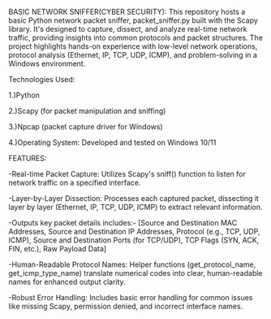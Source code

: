 BASIC NETWORK SNIFFER(CYBER SECURITY):
This repository hosts a basic Python network packet sniffer, 
packet_sniffer.py built with the Scapy library. It's designed to capture, dissect, and analyze real-time network traffic, providing insights into common protocols and packet structures. The project highlights hands-on experience with low-level network operations, protocol analysis (Ethernet, IP, TCP, UDP, ICMP), and problem-solving in a Windows environment.

Technologies Used:

1.)Python 

2.)Scapy (for packet manipulation and sniffing) 

3.)Npcap (packet capture driver for Windows) 

4.)Operating System: Developed and tested on Windows 10/11 

FEATURES:

-Real-time Packet Capture: Utilizes Scapy's sniff() function to listen for network traffic on a specified interface. 

-Layer-by-Layer Dissection: Processes each captured packet, dissecting it layer by layer (Ethernet, IP, TCP, UDP, ICMP) to extract relevant information. 

-Outputs key packet details includes:- [Source and Destination MAC Addresses, Source and Destination IP Addresses, Protocol (e.g., TCP, UDP, ICMP), Source and Destination Ports (for TCP/UDP), TCP Flags (SYN, ACK, FIN, etc.), Raw Payload Data] 

-Human-Readable Protocol Names: Helper functions (get_protocol_name, get_icmp_type_name) translate numerical codes into clear, human-readable names for enhanced output clarity. 

-Robust Error Handling: Includes basic error handling for common issues like missing Scapy, permission denied, and incorrect interface names. 
